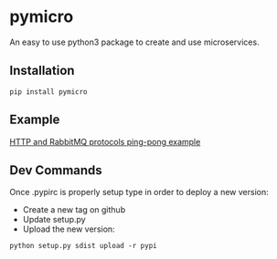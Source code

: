 # pymicro
An easy to use python3 package to create and use microservices.

## Installation

```
pip install pymicro
```

## Example

[HTTP and RabbitMQ protocols ping-pong example](examples)

## Dev Commands
Once .pypirc is properly setup type in order to deploy a new version:

- Create a new tag on github
- Update setup.py
- Upload the new version:
```
python setup.py sdist upload -r pypi
```
